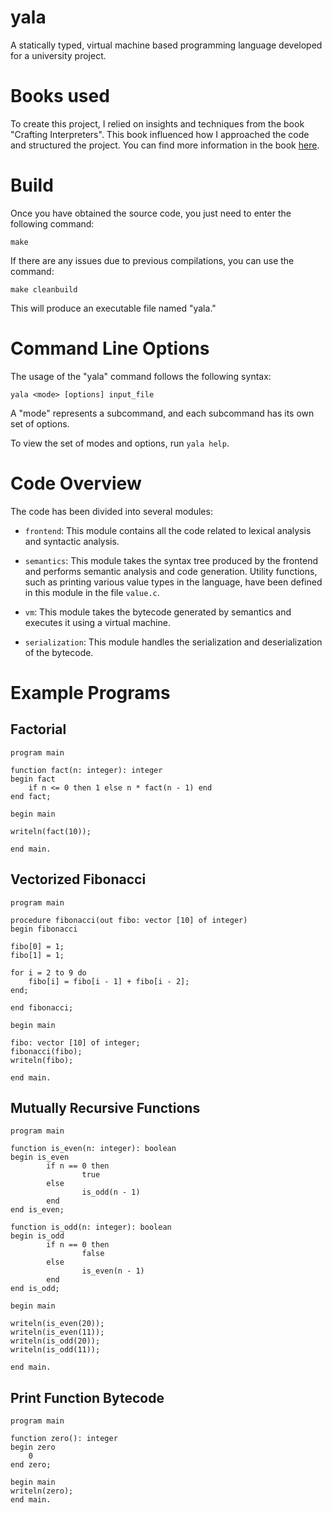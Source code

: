 # yala

A statically typed, virtual machine based programming language developed for a university project.

# Books used

To create this project, I relied on insights and techniques from the book "Crafting Interpreters". This book influenced how I approached the code and structured the project. You can find more information in the book [here](https://craftinginterpreters.com/).

# Build

Once you have obtained the source code, you just need to enter the following command:
```
make
```
If there are any issues due to previous compilations, you can use the command:
```
make cleanbuild
```
This will produce an executable file named "yala."

# Command Line Options

The usage of the "yala" command follows the following syntax:
```
yala <mode> [options] input_file
```

A "mode" represents a subcommand, and each subcommand has its own set of options. 

To view the set of modes and options, run `yala help`.

# Code Overview

The code has been divided into several modules:

- `frontend`: This module contains all the code related to lexical analysis and syntactic analysis.

- `semantics`: This module takes the syntax tree produced by the frontend and performs semantic analysis and code generation. Utility functions, such as printing various value types in the language, have been defined in this module in the file `value.c`.

- `vm`: This module takes the bytecode generated by semantics and executes it using a virtual machine.

- `serialization`: This module handles the serialization and deserialization of the bytecode.

# Example Programs

## Factorial

```
program main

function fact(n: integer): integer
begin fact
    if n <= 0 then 1 else n * fact(n - 1) end
end fact;

begin main

writeln(fact(10));

end main.
```

## Vectorized Fibonacci

```
program main

procedure fibonacci(out fibo: vector [10] of integer)
begin fibonacci

fibo[0] = 1;
fibo[1] = 1;

for i = 2 to 9 do
    fibo[i] = fibo[i - 1] + fibo[i - 2];
end;

end fibonacci;

begin main

fibo: vector [10] of integer;
fibonacci(fibo);
writeln(fibo);

end main.
```

## Mutually Recursive Functions

```
program main

function is_even(n: integer): boolean
begin is_even
        if n == 0 then
                true
        else
                is_odd(n - 1)
        end
end is_even;

function is_odd(n: integer): boolean
begin is_odd
        if n == 0 then
                false
        else
                is_even(n - 1)
        end
end is_odd;

begin main

writeln(is_even(20));
writeln(is_even(11));
writeln(is_odd(20));
writeln(is_odd(11));

end main.
```

## Print Function Bytecode

```
program main

function zero(): integer
begin zero
    0
end zero;

begin main
writeln(zero);
end main.
```

